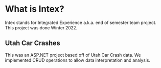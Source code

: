 # What is Intex?
Intex stands for Integrated Experience a.k.a. end of semester team project. This project was done Winter 2022.

## Utah Car Crashes
This was an ASP.NET project based off of Utah Car Crash data. We implemented CRUD operations to allow data interpretation and analysis. 
